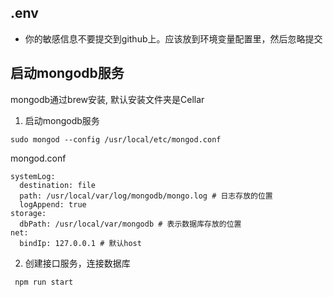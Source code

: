 ## .env
- 你的敏感信息不要提交到github上。应该放到环境变量配置里，然后忽略提交
## 启动mongodb服务
mongodb通过brew安装, 默认安装文件夹是Cellar
1. 启动mongodb服务
```bsh
sudo mongod --config /usr/local/etc/mongod.conf
```
mongod.conf
```bsh
systemLog:
  destination: file
  path: /usr/local/var/log/mongodb/mongo.log # 日志存放的位置
  logAppend: true
storage:
  dbPath: /usr/local/var/mongodb # 表示数据库存放的位置
net:
  bindIp: 127.0.0.1 # 默认host
```

2. 创建接口服务，连接数据库
```
 npm run start
```